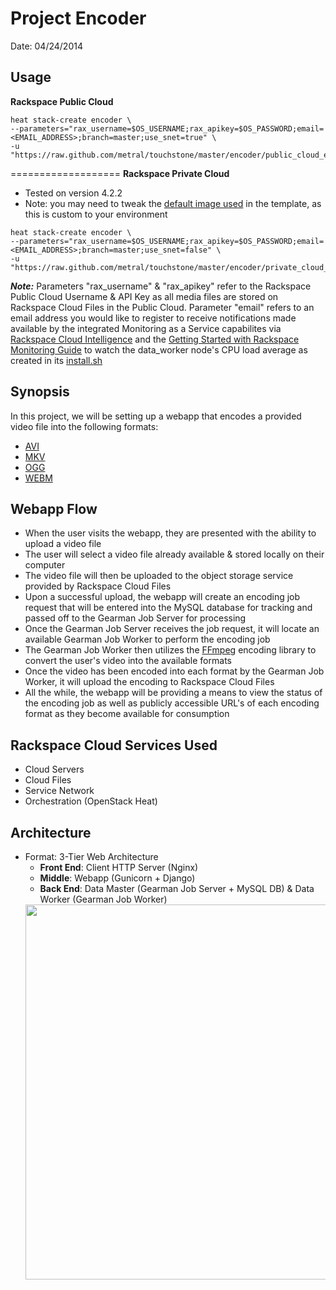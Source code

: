 # Project Encoder

Date: 04/24/2014

## Usage

**Rackspace Public Cloud**

```
heat stack-create encoder \
--parameters="rax_username=$OS_USERNAME;rax_apikey=$OS_PASSWORD;email=<EMAIL_ADDRESS>;branch=master;use_snet=true" \
-u "https://raw.github.com/metral/touchstone/master/encoder/public_cloud_encoder.yaml"
```
===================
**Rackspace Private Cloud**
 * Tested on version 4.2.2
 * Note: you may need to tweak the [default image used](https://github.com/metral/touchstone/blob/master/encoder/private_cloud_encoder.yaml#L11) in the template, as this is custom to your environment

```
heat stack-create encoder \
--parameters="rax_username=$OS_USERNAME;rax_apikey=$OS_PASSWORD;email=<EMAIL_ADDRESS>;branch=master;use_snet=false" \
-u "https://raw.github.com/metral/touchstone/master/encoder/private_cloud_encoder.yaml"
```

***Note:*** Parameters "rax\_username" & "rax\_apikey" refer to the Rackspace Public Cloud Username & API Key as all media files are stored on Rackspace Cloud Files in the Public Cloud. Parameter "email" refers to an email address you would like to register to receive notifications made available by the integrated Monitoring as a Service capabilites via [Rackspace Cloud Intelligence](https://intelligence.rackspace.com/overview?query=entityIds~enTlzdDiyh!duration~86400000!points~500!mode~overview) and the [Getting Started with Rackspace Monitoring Guide](http://www.rackspace.com/knowledge_center/article/getting-started-with-rackspace-monitoring-cli) to watch the data_worker node's CPU load average as created in its [install.sh](https://github.com/metral/touchstone/blob/master/encoder/data_worker/install.sh)

## Synopsis
In this project, we will be setting up a webapp that encodes a provided video file into the following formats:
  * [AVI](http://en.wikipedia.org/wiki/Audio_Video_Interleave)
  * [MKV](http://en.wikipedia.org/wiki/Matroska)
  * [OGG](http://en.wikipedia.org/wiki/Ogg)
  * [WEBM](http://en.wikipedia.org/wiki/WebM)

## Webapp Flow
  * When the user visits the webapp, they are presented with the ability to upload a video file
  * The user will select a video file already available & stored locally on their computer
  * The video file will then be uploaded to the object storage service provided by Rackspace Cloud Files
  * Upon a successful upload, the webapp will create an encoding job request that will be entered into the MySQL database for tracking and passed off to the Gearman Job Server for processing
  * Once the Gearman Job Server receives the job request, it will locate an available Gearman Job Worker to perform the encoding job
  * The Gearman Job Worker then utilizes the [FFmpeg](http://www.ffmpeg.org/) encoding library to convert the user's video into the available formats
  * Once the video has been encoded into each format by the Gearman Job Worker, it will upload the encoding to Rackspace Cloud Files
  * All the while, the webapp will be providing a means to view the status of the encoding job as well as publicly accessible URL's of each encoding format as they become available for consumption
 
## Rackspace Cloud Services Used
  * Cloud Servers
  * Cloud Files
  * Service Network
  * Orchestration (OpenStack Heat)

## Architecture
  * Format: 3-Tier Web Architecture
    * **Front End**: Client HTTP Server (Nginx)
    * **Middle**: Webapp (Gunicorn + Django)
    * **Back End**: Data Master (Gearman Job Server + MySQL DB) & Data Worker (Gearman Job Worker)
    <div><img src="https://raw.github.com/metral/touchstone/master/encoder/extras/encoder.jpg" height="600" width="700"></div>
